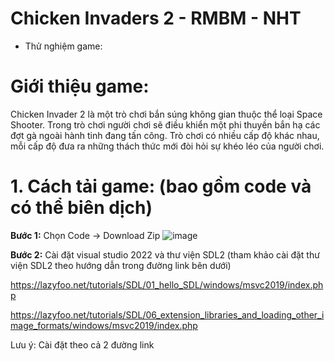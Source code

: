 # Chicken Invaders 2 - RMBM - NHT

- Thử nghiệm game:

# Giới thiệu game: 
Chicken Invader 2 là một trò chơi bắn súng không gian thuộc thể loại Space Shooter. Trong trò chơi người chơi sẽ điều khiển một phi thuyền bắn hạ các đợt gà ngoài hành tinh đang tấn công. Trò chơi có nhiều cấp độ khác nhau, mỗi cấp độ đưa ra những thách thức mới đòi hỏi sự khéo léo của người chơi.


 # 1. Cách tải game: (bao gồm code và có thể biên dịch)
  **Bước 1:** Chọn Code -> Download Zip 
  ![image](https://github.com/user-attachments/assets/1cccc36c-4c28-44c8-8cb8-fb0139d3c1ee)

  **Bước 2:** Cài đặt visual studio 2022 và thư viện SDL2 (tham khảo cài đặt thư viện SDL2 theo hướng dẫn trong đường link bên dưới)
  
  https://lazyfoo.net/tutorials/SDL/01_hello_SDL/windows/msvc2019/index.php
  
  https://lazyfoo.net/tutorials/SDL/06_extension_libraries_and_loading_other_image_formats/windows/msvc2019/index.php
  
  Lưu ý: Cài đặt theo cả 2 đường link 

